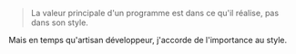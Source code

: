 

> La valeur principale d'un programme est dans ce qu'il réalise, pas dans son style.


Mais en temps qu'artisan développeur, j'accorde de l'importance au style.